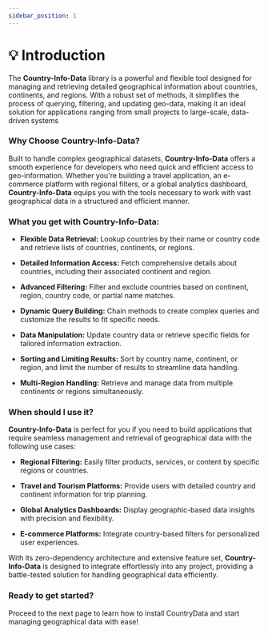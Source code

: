```yaml
---
sidebar_position: 1
---
```


#  💡 Introduction

The **Country-Info-Data** library is a powerful and flexible tool designed for managing and retrieving detailed geographical information about countries, continents, and regions. With a robust set of methods, it simplifies the process of querying, filtering, and updating geo-data, making it an ideal solution for applications ranging from small projects to large-scale, data-driven systems


### Why Choose Country-Info-Data?

Built to handle complex geographical datasets, **Country-Info-Data** offers a smooth experience for developers who need quick and efficient access to geo-information. Whether you're building a travel application, an e-commerce platform with regional filters, or a global analytics dashboard, **Country-Info-Data** equips you with the tools necessary to work with vast geographical data in a structured and efficient manner.


### What you get with Country-Info-Data:

- **Flexible Data Retrieval:** Lookup countries by their name or country code and retrieve lists of countries, continents, or regions.

- **Detailed Information Access:** Fetch comprehensive details about countries, including their associated continent and region.

- **Advanced Filtering:** Filter and exclude countries based on continent, region, country code, or partial name matches.

- **Dynamic Query Building:** Chain methods to create complex queries and customize the results to fit specific needs.

- **Data Manipulation:** Update country data or retrieve specific fields for tailored information extraction.

- **Sorting and Limiting Results:** Sort by country name, continent, or region, and limit the number of results to streamline data handling.

- **Multi-Region Handling:** Retrieve and manage data from multiple continents or regions simultaneously.


### When should I use it?

**Country-Info-Data** is perfect for you if you need to build applications that require seamless management and retrieval of geographical data with the following use cases:

- **Regional Filtering:** Easily filter products, services, or content by specific regions or countries.

- **Travel and Tourism Platforms:** Provide users with detailed country and continent information for trip planning.

- **Global Analytics Dashboards:** Display geographic-based data insights with precision and flexibility.

- **E-commerce Platforms:** Integrate country-based filters for personalized user experiences.


With its zero-dependency architecture and extensive feature set,   **Country-Info-Data** is designed to integrate effortlessly into any project, providing a battle-tested solution for handling geographical data efficiently.



### Ready to get started?
Proceed to the next page to learn how to install CountryData and start managing geographical data with ease!